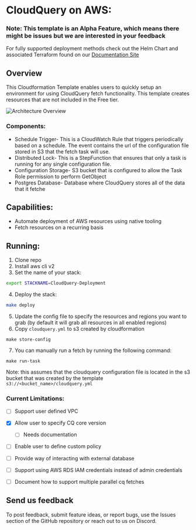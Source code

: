 # CloudQuery on AWS:

### Note: This template is an Alpha Feature, which means there might be issues but we are interested in your feedback

For fully supported deployment methods check out the Helm Chart and associated Terraform found on our [Documentation Site](https://www.cloudquery.io/docs/deployment/overview)



## Overview
This Cloudformation Template enables users to quickly setup an environment for using CloudQuery fetch functionality. This template creates resources that are not included in the Free tier. 

![Architecture Overview](https://user-images.githubusercontent.com/30294676/186777055-aa1022e2-c80f-47c4-973f-25e44c74ff68.png)

### Components:
- Schedule Trigger- This is a CloudWatch Rule that triggers periodically based on a schedule. The event contains the url of the configuration file stored in S3 that the fetch task will use. 
- Distributed Lock- This is a StepFunction that ensures that only a task is running for any single configuration file.
- Configuration Storage- S3 bucket that is configured to allow the Task Role permission to perform GetObject
- Postgres Database- Database where CloudQuery stores all of the data that it fetche


## Capabilities:
- Automate deployment of AWS resources using native tooling
- Fetch resources on a recurring basis

## Running:

1. Clone repo
2. Install aws cli v2
3. Set the name of your stack:
```bash
export STACKNAME=CloudQuery-Deployment
```
4. Deploy the stack: 
```bash
make deploy
```
5. Update the config file to specify the resources and regions you want to grab (by default it will grab all resources in all enabled regions)
6. Copy `cloudquery.yml` to s3 created by cloudformation
```
make store-config
```
7. You can manually run a fetch by running the following command:
```
make run-task
``` 
Note: this assumes that the cloudquery configuration file is located in the s3 bucket that was created by the template `s3://<bucket_name>/cloudquery.yml`

### Current Limitations:
- [ ] Support user defined VPC
- [x] Allow user to specify CQ core version
  - [ ] Needs documentation
- [ ] Enable user to define custom policy
- [ ] Provide way of interacting with external database
- [ ] Support using AWS RDS IAM credentials instead of admin credentials
- [ ] Document how to support multiple parallel cq fetches


## Send us feedback
To post feedback, submit feature ideas, or report bugs, use the Issues section of the GitHub repository or reach out to us on Discord.

